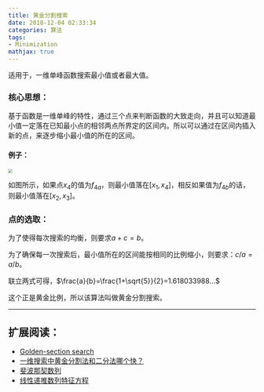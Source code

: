 ```yaml
---
title: 黄金分割搜索
date: 2018-12-04 02:33:34
categories: 算法
tags:
- Minimization
mathjax: true
---
```


适用于，一维单峰函数搜索最小值或者最大值。

### 核心思想：

基于函数是一维单峰的特性，通过三个点来判断函数的大致走向，并且可以知道最小值一定落在已知最小点的相邻两点所界定的区间内。所以可以通过在区间内插入新的点，来逐步缩小最小值的所在的区间。

#### 例子：

<img src="https://upload.wikimedia.org/wikipedia/commons/thumb/5/52/GoldenSectionSearch.png/650px-GoldenSectionSearch.png" style="zoom:50%" />

如图所示，如果点$x_4$的值为$f_{4a}$，则最小值落在$[x_1,x_4]$，相反如果值为$f_{4b}$的话，则最小值落在$[x_2,x_3]$。

### 点的选取：

为了使得每次搜索的均衡，则要求$a+c=b$。

为了确保每一次搜索后，最小值所在的区间能按相同的比例缩小，则要求：$c/a=a/b$。

联立两式可得，$\frac{a}{b}=\frac{1+\sqrt{5}}{2}=1.618033988...$

这个正是黄金比例，所以该算法叫做黄金分割搜索。

---

## 扩展阅读：

* [Golden-section search](https://en.wikipedia.org/wiki/Golden-section_search)
* [一维搜索中黄金分割法和二分法哪个快？](https://www.guokr.com/question/609840/)
* [斐波那契数列](https://baike.baidu.com/item/斐波那契数列)
* [线性递推数列特征方程](https://baike.baidu.com/item/特征方程)